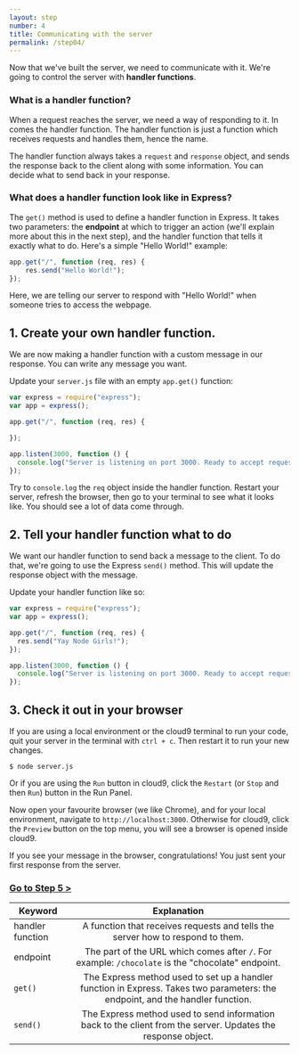 ```yaml
---
layout: step
number: 4
title: Communicating with the server
permalink: /step04/
---
```



Now that we've built the server, we need to communicate with it. We're going to control the server with **handler functions**.

### What is a handler function?

When a request reaches the server, we need a way of responding to it. In comes the handler function. The handler function is just a function which receives requests and handles them, hence the name.

The handler function always takes a `request` and `response` object, and sends the response back to the client along with some information. You can decide what to send back in your response.

### What does a handler function look like in Express?

The `get()` method is used to define a handler function in Express. It takes two parameters: the **endpoint** at which to trigger an action (we'll explain more about this in the next step), and the handler function that tells it exactly what to do. Here's a simple "Hello World!" example:

```js
app.get("/", function (req, res) {
    res.send("Hello World!");
});
```

 Here, we are telling our server to respond with "Hello World!" when someone tries to access the webpage.

## 1. Create your own handler function.

We are now making a handler function with a custom message in our response. You can write any message you want.

Update your `server.js` file with an empty `app.get()` function:


```js
var express = require("express");
var app = express();

app.get("/", function (req, res) {

});

app.listen(3000, function () {
  console.log("Server is listening on port 3000. Ready to accept requests!");
});
```

Try to `console.log` the `req` object inside the handler function. Restart your server, refresh the browser, then go to your terminal to see what it looks like. You should see a lot of data come through.

## 2. Tell your handler function what to do

We want our handler function to send back a message to the client. To do that, we're going to use the Express `send()` method. This will update the response object with the message.

Update your handler function like so:

```js
var express = require("express");
var app = express();

app.get("/", function (req, res) {
  res.send("Yay Node Girls!");
});

app.listen(3000, function () {
  console.log("Server is listening on port 3000. Ready to accept requests!");
});
```

## 3. Check it out in your browser

If you are using a local environment or the cloud9 terminal to run your code, quit your server in the terminal with `ctrl + c`. Then restart it to run your new changes.

```
$ node server.js
```
Or if you are using the `Run` button in cloud9, click the `Restart` (or `Stop` and then `Run`) button in the Run Panel.

Now open your favourite browser (we like Chrome), and for your local environment, navigate to `http://localhost:3000`.
Otherwise for cloud9, click the `Preview` button on the top menu, you will see a browser is opened inside cloud9.

If you see your message in the browser, congratulations! You just sent your first response from the server.

### [Go to Step 5 >](/step05)

| Keyword | Explanation |
|--------|:-------------------------------:|
| handler function | A function that receives requests and tells the server how to respond to them. |
| endpoint | The part of the URL which comes after `/`. For example: `/chocolate` is the "chocolate" endpoint. |
| `get()` | The Express method used to set up a handler function in Express. Takes two parameters: the endpoint, and the handler function. |
| `send()` | The Express method used to send information back to the client from the server. Updates the response object. |
